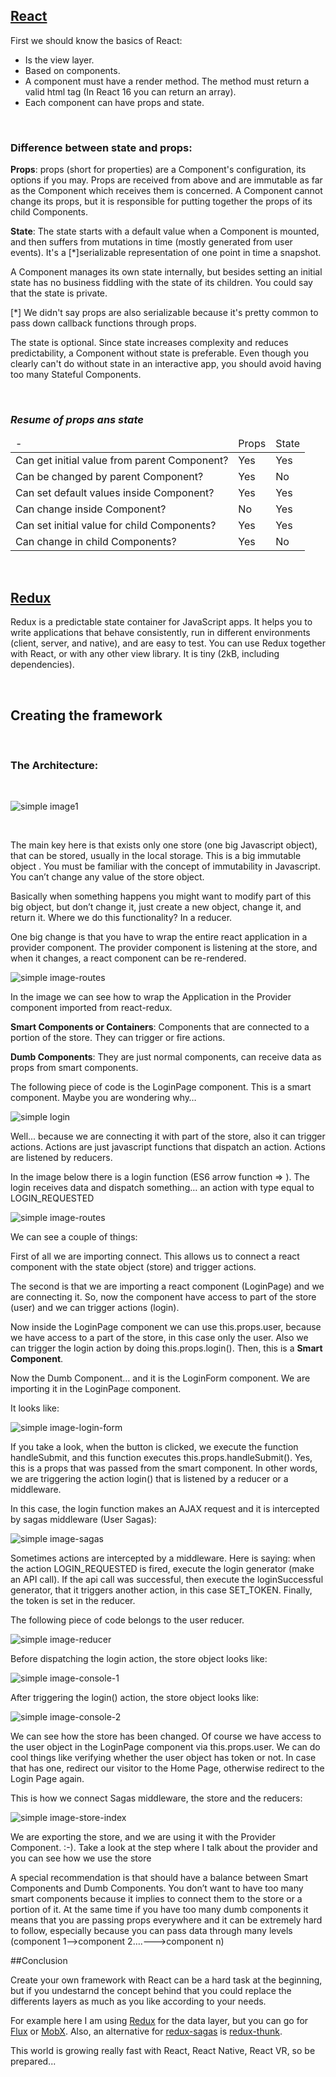 <!--
.. title: Creating your own framework with React
.. slug: creating-your-own-framework-with-react
.. date: 2017-11-07 09:32:24 UTC+01:00
.. tags: react, redux, sagas
.. category: react
.. link: 
.. description: 
.. type: text
-->

## [React](https://reactjs.org/)

First we should know the basics of React:

* Is the view layer. 
* Based on components.
* A component must have a render method. The method must return a valid html tag (In React 16 you can return an array).
* Each component can have props and state.

&nbsp;

### **Difference between state and props**: 

**Props**: props (short for properties) are a Component's configuration, its options if you may. Props are received from above and are immutable as far as the Component which receives them is concerned.
A Component cannot change its props, but it is responsible for putting together the props of its child Components.

**State**: The state starts with a default value when a Component is mounted, and then suffers from mutations in time (mostly generated from user events). It's a [*]serializable representation of one point in time a snapshot.

A Component manages its own state internally, but besides setting an initial state has no business fiddling with the state of its children. You could say that the state is private.

[*] We didn't say props are also serializable because it's pretty common to pass down callback functions through props.

The state is optional. Since state increases complexity and reduces predictability, a Component without state is preferable. Even though you clearly can't do without state in an interactive app, you should avoid having too many Stateful Components.

&nbsp;

### *Resume of props ans state*

<table class='table table-bordered table-hover'>
	<thead>
		<tr>
			<td>-</td>
			<td>Props</td>
			<td>State</td>
		</tr>
	</thead>
	<tbody>
		<tr>
			<td>Can get initial value from parent Component?</td>
			<td>Yes</td>
			<td>Yes</td>
		</tr>
		<tr>
			<td>Can be changed by parent Component?</td>
			<td>Yes</td>
			<td>No</td>
		</tr>
		<tr>
			<td>Can set default values inside Component?</td>
			<td>Yes</td>
			<td>Yes</td>
		</tr>
		<tr>
			<td>Can change inside Component?</td>
			<td>No</td>
			<td>Yes</td>
		</tr>
		<tr>
			<td>Can set initial value for child Components?</td>
			<td>Yes</td>
			<td>Yes</td>
		</tr>
		<tr>
			<td>Can change in child Components?</td>
			<td>Yes</td>
			<td>No</td>
		</tr>
	</tbody>
</table>

&nbsp;

## [Redux](https://redux.js.org/)

Redux is a predictable state container for JavaScript apps.
It helps you to write applications that behave consistently, run in different environments (client, server, and native), and are easy to test. You can use Redux together with React, or with any other view library. It is tiny (2kB, including dependencies).

&nbsp;&nbsp;

## Creating the framework

&nbsp;

<h3>The Architecture:</h3>

&nbsp;

![simple image1](/react-own-framework/framework-architecture.png)

&nbsp;

The main key here is that exists only one store (one big Javascript object), that can be stored, usually in the local storage. This is a big immutable object . You must be familiar with the concept of immutability in Javascript. You can’t change any value of the store object.

Basically when something happens you might want to modify part of this big object, but don’t change it, just create a new object, change it, and return it. Where we do this functionality? In a reducer.

One big change is that you have to wrap the entire react application in a provider component. The provider component is listening at the store, and when it changes, a react component can be re-rendered.


![simple image-routes](/react-own-framework/routes.png)


In the image we can see how to wrap the Application in the Provider component imported from react-redux.


**Smart Components or Containers**: Components that are connected to a portion of the store. They can trigger or fire actions.

**Dumb Components**: They are just normal components, can receive data as props from smart components.

The following piece of code is the LoginPage component. This is a smart component. Maybe you are wondering why… 

![simple login](/react-own-framework/login-page.png)


Well... because we are connecting it with part of the store, also it can trigger actions. 
Actions are just javascript functions that dispatch an action. Actions are listened by reducers. 

In the image below there is a login function (ES6 arrow function => ). The login receives data and dispatch something… an action with type equal to LOGIN_REQUESTED


![simple image-routes](/react-own-framework/login-index.png)


We can see a couple of things:

First of all we are importing connect. This allows us to connect a react component with the state object (store) and trigger actions. 

The second is that we are importing a react component (LoginPage) and we are connecting it. So, now the component have access to part of the store (user) and we can trigger actions (login). 

Now inside the LoginPage component we can use this.props.user, because we have access to a part of the store, in this case only the user. Also we can trigger the login action by doing this.props.login(). Then, this is a **Smart Component**. 

Now the Dumb Component… and it is the LoginForm component. We are importing it in the LoginPage component. 

It looks like:


![simple image-login-form](/react-own-framework/login-form.png) 


If you take a look, when the button is clicked, we execute the function handleSubmit, and this function executes this.props.handleSubmit(). Yes, this is a props that was passed from the smart component. In other words, we are triggering the action login() that is listened by a reducer or a middleware.

In this case, the login function makes an AJAX request and it is intercepted by sagas middleware (User Sagas): 


![simple image-sagas](/react-own-framework/sagas.png)

Sometimes actions are intercepted by a middleware. Here is saying: when the action LOGIN_REQUESTED is fired, execute the login generator (make an API call). If the api call was successful, then execute the loginSuccessful generator, that it triggers another action, in this case SET_TOKEN. Finally, the token is set in the reducer. 

The following piece of code belongs to the user reducer.

![simple image-reducer](/react-own-framework/reducer.png)

Before dispatching the login action, the store object looks like: 

![simple image-console-1](/react-own-framework/console-1.png)

After triggering the login() action, the store object looks like:

![simple image-console-2](/react-own-framework/console-2.png)

We can see how the store has been changed. Of course we have access to the user object in the LoginPage component via this.props.user. We can do cool things like verifying whether the user object has token or not. In case that has one, redirect our visitor to the Home Page, otherwise redirect to the Login Page again.


This is how we connect Sagas middleware, the store and the reducers:

![simple image-store-index](/react-own-framework/store-index.png)

We are exporting the store, and we are using it with the Provider Component. :-). Take a look at the step where I talk about the provider and you can see how we use the store

A special recommendation is that should have a balance between Smart Components and Dumb Components. You don’t want to have too many smart components because it implies to connect them to the store or a portion of it. At the same time if you have too many dumb components it means that you are passing props everywhere and it can be extremely hard to follow, especially because you can pass data through many levels (component 1-->component 2….--->component n)


##Conclusion

Create your own framework with React can be a hard task at the beginning, but if you undestarnd the concept behind that
you could replace the differents layers as much as you like according to your needs.

For example here I am using [Redux](https://redux.js.org/) for the data layer, but you can go for [Flux](https://facebook.github.io/flux/) or [MobX](https://mobx.js.org/). Also, an alternative for [redux-sagas](https://redux-saga.js.org/) is [redux-thunk](https://redux.js.org).

This world is growing really fast with React, React Native, React VR, so be prepared...